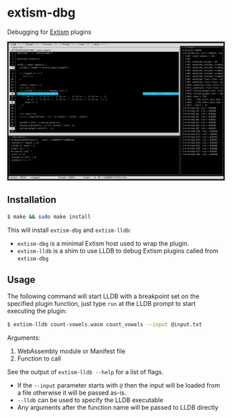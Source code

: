 # extism-dbg

Debugging for [Extism](https://github.com/extism/extism) plugins

![extism-dbg](extism-dbg.png)

## Installation

```bash
$ make && sudo make install
```

This will install `extism-dbg` and `extism-lldb`:
- `extism-dbg` is a minimal Extism host used to wrap the plugin.
- `extism-lldb` is a shim to use LLDB to debug Extism plugins called from `extism-dbg` 

## Usage

The following command will start LLDB with a breakpoint set on the specified plugin function, 
just type `run` at the LLDB prompt to start executing the plugin:

```bash
$ extism-lldb count-vowels.wasm count_vowels --input @input.txt
```

Arguments:
1. WebAssembly module or Manifest file
2. Function to call

See the output of `extism-lldb --help` for a list of flags.
 
- If the `--input` parameter starts with `@` then the input will be loaded from a file otherwise it will 
  be passed as-is. 
- `--lldb` can be used to specify the LLDB executable
- Any arguments after the function name will be passed to LLDB directly
